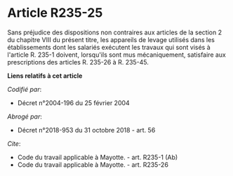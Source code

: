 # Article R235-25

Sans préjudice des dispositions non contraires aux articles de la section 2 du chapitre VIII du présent titre, les appareils
de levage utilisés dans les établissements dont les salariés exécutent les travaux qui sont visés à l'article R. 235-1
doivent, lorsqu'ils sont mus mécaniquement, satisfaire aux prescriptions des articles R. 235-26 à R. 235-45.

**Liens relatifs à cet article**

_Codifié par_:

  - Décret n°2004-196 du 25 février 2004

_Abrogé par_:

  - Décret n°2018-953 du 31 octobre 2018 - art. 56

_Cite_:

  - Code du travail applicable à Mayotte. - art. R235-1 (Ab)
  - Code du travail applicable à Mayotte. - art. R235-26
